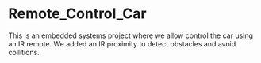 # Remote_Control_Car
This is an embedded systems project where we allow control the car using an IR remote.
We added an IR proximity to detect obstacles and avoid collitions.
